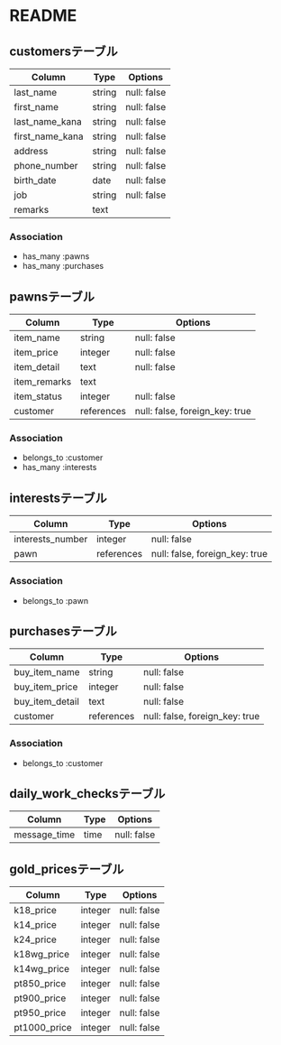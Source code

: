 # README

## customersテーブル

| Column          | Type   | Options     |
| --------------- | ------ | ----------- |
| last_name       | string | null: false |
| first_name      | string | null: false |
| last_name_kana  | string | null: false |
| first_name_kana | string | null: false |
| address         | string | null: false |
| phone_number    | string | null: false |
| birth_date      | date   | null: false |
| job             | string | null: false |
| remarks         | text   |             |


### Association
- has_many :pawns
- has_many :purchases


## pawnsテーブル

| Column       | Type       | Options                        |
| ------------ | ---------- | ------------------------------ |
| item_name    | string     | null: false                    |
| item_price   | integer    | null: false                    |
| item_detail  | text       | null: false                    |
| item_remarks | text       |                                |
| item_status  | integer    | null: false                    |
| customer     | references | null: false, foreign_key: true |

### Association
- belongs_to :customer
- has_many   :interests


## interestsテーブル

| Column           | Type       | Options                        |
| ---------------- | ---------- | ------------------------------ |
| interests_number | integer    | null: false                    |
| pawn             | references | null: false, foreign_key: true |

### Association
- belongs_to :pawn


## purchasesテーブル

| Column          | Type       | Options                        |
| --------------- | ---------- | ------------------------------ |
| buy_item_name   | string     | null: false                    |
| buy_item_price  | integer    | null: false                    |
| buy_item_detail | text       | null: false                    |
| customer        | references | null: false, foreign_key: true |

### Association
- belongs_to :customer


## daily_work_checksテーブル

| Column       | Type | Options     |
| ------------ | ---- | ----------- |
| message_time | time | null: false |


## gold_pricesテーブル

| Column       | Type    | Options     |
| ------------ | ------- | ----------- |
| k18_price    | integer | null: false |
| k14_price    | integer | null: false |
| k24_price    | integer | null: false |
| k18wg_price  | integer | null: false |
| k14wg_price  | integer | null: false |
| pt850_price  | integer | null: false |
| pt900_price  | integer | null: false |
| pt950_price  | integer | null: false |
| pt1000_price | integer | null: false |
